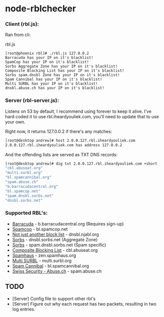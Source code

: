 # node-rblchecker

### Client (rbl.js):

Ran from cli:

rbl.js <ip address>


```
[root@phoenix rbl]# ./rbl.js 127.0.0.2
Barracuda has your IP on it's blacklist!
SpamCop has your IP on it's blacklist!
Sorbs Aggregate Zone has your IP on it's blacklist!
Composite Blocking List has your IP on it's blacklist!
Sorbs spam.dnsbl Zone has your IP on it's blacklist!
Spam Cannibal has your IP on it's blacklist!
Multi SURBL has your IP on it's blacklist!
dnsbl.abuse.ch has your IP on it's blacklist!
```


### Server (rbl-server.js):

Listens on 53 by default, I recommend using forever to keep it alive. I've hard coded it to use rbl.iheardyouliek.com, you'll need to update that to use your own.

Right now, it returns 127.0.0.2 if there's any matches:


```bash
[root@desktop andrew]# host 2.0.0.127.rbl.iheardyouliek.com
2.0.0.127.rbl.iheardyouliek.com has address 127.0.0.2
```

And the offending lists are served as TXT DNS records:


```bash
[root@desktop andrew]# dig txt 2.0.0.127.rbl.iheardyouliek.com +short
"cbl.abuseat.org"
"multi.surbl.org"
"bl.spamcannibal.org"
"spam.abuse.ch"
"b.barracudacentral.org"
"bl.spamcop.net"
"spam.dnsbl.sorbs.net"
"dnsbl.sorbs.net"
```

### Supported RBL's:
* [Barracuda](http://www.barracudacentral.org/rbl) - b.barracudacentral.org (Requires sign-up)
* [Spamcop](http://spamcop.net) - bl.spamcop.net
* [Not just another block list](http://njabl.org) - dnsbl.njabl.org
* [Sorbs](http://sorbs.net) - dnsbl.sorbs.net (Aggregate Zone)
* [Sorbs](http://sorbs.net) - spam.dnsbl.sorbs.net (Spam specific)
* [Composite Blocking List](http://cbl.abuseat.org/) - cbl.abuseat.org
* [Spamhaus](http://spamhaus.org) - zen.spamhaus.org
* [Multi SURBL](http://surbl.org) - multi.surbl.org
* [Spam Cannibal](http://www.spamcannibal.org) - bl.spamcannibal.org
* [Swiss Security - Abuse.ch](http://www.abuse.ch) - spam.abuse.ch




## TODO
* [Server] Config file to support other rbl's
* [Server] Figure out why each request has two packets, resulting in two log entries.
